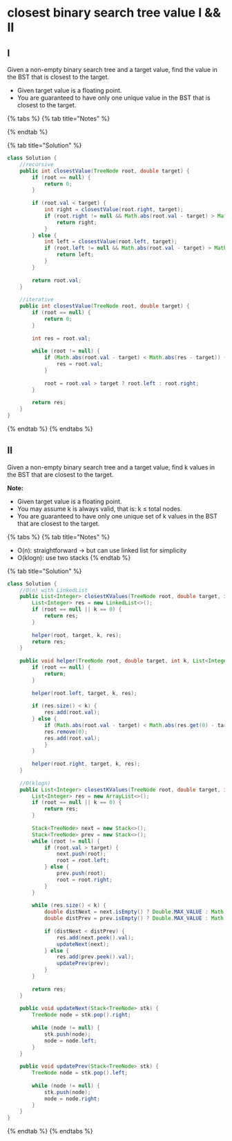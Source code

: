 # closest binary search tree value I && II

## I

Given a non-empty binary search tree and a target value, find the value in the BST that is closest to the target.

* Given target value is a floating point.
* You are guaranteed to have only one unique value in the BST that is closest to the target.

{% tabs %}
{% tab title="Notes" %}

{% endtab %}

{% tab title="Solution" %}
```java
class Solution {
    //recursive
    public int closestValue(TreeNode root, double target) {
        if (root == null) {
            return 0;
        }
        
        if (root.val < target) {
            int right = closestValue(root.right, target);
            if (root.right != null && Math.abs(root.val - target) > Math.abs(right - target)) {
                return right;
            }
        } else {
            int left = closestValue(root.left, target);
            if (root.left != null && Math.abs(root.val - target) > Math.abs(left - target)) {
                return left;
            } 
        }
        
        return root.val;
    }
    
    //iterative
    public int closestValue(TreeNode root, double target) {
        if (root == null) {
            return 0;
        }
        
        int res = root.val;
        
        while (root != null) {
            if (Math.abs(root.val - target) < Math.abs(res - target)) {
                res = root.val;
            }
            
            root = root.val > target ? root.left : root.right;
        }
        
        return res;
    } 
}
```
{% endtab %}
{% endtabs %}

## II

Given a non-empty binary search tree and a target value, find k values in the BST that are closest to the target.

**Note:**

* Given target value is a floating point.
* You may assume k is always valid, that is: k ≤ total nodes.
* You are guaranteed to have only one unique set of k values in the BST that are closest to the target.

{% tabs %}
{% tab title="Notes" %}
* O\(n\): straightforward -&gt; but can use linked list for simplicity
* O\(klogn\): use two stacks
{% endtab %}

{% tab title="Solution" %}
```java
class Solution {
    //O(n) with LinkedList
    public List<Integer> closestKValues(TreeNode root, double target, int k) {
        List<Integer> res = new LinkedList<>();
        if (root == null || k == 0) {
            return res;
        }
        
        helper(root, target, k, res);
        return res;
    }
    
    public void helper(TreeNode root, double target, int k, List<Integer> res) {
        if (root == null) {
            return;
        }
        
        helper(root.left, target, k, res);
        
        if (res.size() < k) {
            res.add(root.val);
        } else {
            if (Math.abs(root.val - target) < Math.abs(res.get(0) - target)) {
            res.remove(0);
            res.add(root.val);
            }
        }
        
        helper(root.right, target, k, res);
    }
    
    //O(klogn)
    public List<Integer> closestKValues(TreeNode root, double target, int k) {
        List<Integer> res = new ArrayList<>();
        if (root == null || k == 0) {
            return res;
        }
        
        Stack<TreeNode> next = new Stack<>();
        Stack<TreeNode> prev = new Stack<>();
        while (root != null) {
            if (root.val > target) {
                next.push(root);
                root = root.left;
            } else {
                prev.push(root);
                root = root.right;
            }
        } 
        
        while (res.size() < k) {
            double distNext = next.isEmpty() ? Double.MAX_VALUE : Math.abs(next.peek().val - target);
            double distPrev = prev.isEmpty() ? Double.MAX_VALUE : Math.abs(prev.peek().val - target);
            
            if (distNext < distPrev) {
                res.add(next.peek().val);
                updateNext(next);
            } else {
                res.add(prev.peek().val);
                updatePrev(prev);
            }
        }
        
        return res;
    }
    
    public void updateNext(Stack<TreeNode> stk) {
        TreeNode node = stk.pop().right;
        
        while (node != null) {
            stk.push(node);
            node = node.left;
        }
    }
    
    public void updatePrev(Stack<TreeNode> stk) {
        TreeNode node = stk.pop().left;
        
        while (node != null) {
            stk.push(node);
            node = node.right;
        }
    }
}
```
{% endtab %}
{% endtabs %}

